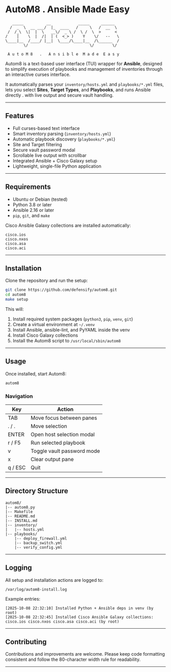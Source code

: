 # AutoM8 . Ansible Made Easy

```
   _____          __            _____     ______
  /  _  \  __ ___/  |_  ____   /     \   /  __  \
 /  /_\  \|  |  \   __\/  _ \ /  \ /  \  >      <
/    |    \  |  /|  | (  <_> )    Y    \/   --   \
\____|__  /____/ |__|  \____/\____|__  /\______  /
        \/                           \/        \/

 A u t o M 8   .   A n s i b l e  M a d e  E a s y
```

Autom8 is a text-based user interface (TUI) wrapper for **Ansible**, designed to simplify execution of playbooks and management of inventories through an interactive curses interface.

It automatically parses your `inventory/hosts.yml` and `playbooks/*.yml` files, lets you select **Sites**, **Target Types**, and **Playbooks**, and runs Ansible directly . with live output and secure vault handling.

---

## Features

* Full curses-based text interface
* Smart inventory parsing (`inventory/hosts.yml`)
* Automatic playbook discovery (`playbooks/*.yml`)
* Site and Target filtering
* Secure vault password modal
* Scrollable live output with scrollbar
* Integrated Ansible + Cisco Galaxy setup
* Lightweight, single-file Python application

---

## Requirements

* Ubuntu or Debian (tested)
* Python 3.8 or later
* Ansible 2.16 or later
* `pip`, `git`, and `make`

Cisco Ansible Galaxy collections are installed automatically:

```
cisco.ios
cisco.nxos
cisco.asa
cisco.aci
```

---

## Installation

Clone the repository and run the setup:

```bash
git clone https://github.com/defensify/autom8.git
cd autom8
make setup
```

This will:

1. Install required system packages (`python3`, `pip`, `venv`, `git`)
2. Create a virtual environment at `~/.venv`
3. Install Ansible, ansible-lint, and PyYAML inside the venv
4. Install Cisco Galaxy collections
5. Install the Autom8 script to `/usr/local/sbin/autom8`

---

## Usage

Once installed, start Autom8:

```bash
autom8
```

### Navigation

| Key     | Action                     |
| ------- | -------------------------- |
| TAB     | Move focus between panes   |
| . / .   | Move selection             |
| ENTER   | Open host selection modal  |
| r / F5  | Run selected playbook      |
| v       | Toggle vault password mode |
| x       | Clear output pane          |
| q / ESC | Quit                       |

---

## Directory Structure

```
autom8/
|-- autom8.py
|-- Makefile
|-- README.md
|-- INSTALL.md
|-- inventory/
|   |-- hosts.yml
|-- playbooks/
    |-- deploy_firewall.yml
    |-- backup_switch.yml
    |-- verify_config.yml
```

---

## Logging

All setup and installation actions are logged to:

```
/var/log/autom8-install.log
```

Example entries:

```
[2025-10-08 22:32:10] Installed Python + Ansible deps in venv (by root)
[2025-10-08 22:32:45] Installed Cisco Ansible Galaxy collections: cisco.ios cisco.nxos cisco.asa cisco.aci (by root)
```

---

## Contributing

Contributions and improvements are welcome.
Please keep code formatting consistent and follow the 80-character width rule for readability.

---
